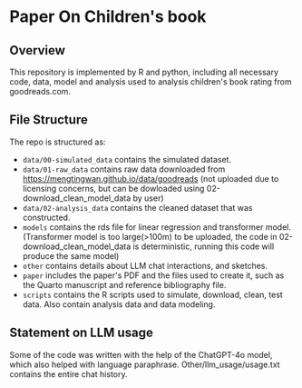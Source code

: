# Paper On Children's book

## Overview
This repository is implemented by R and python, including all necessary code, data, model and analysis used to analysis children's book rating from goodreads.com.


## File Structure

The repo is structured as:

-   `data/00-simulated_data` contains the simulated dataset.
-   `data/01-raw_data` contains raw data downloaded from https://mengtingwan.github.io/data/goodreads (not uploaded due to licensing concerns, but can be dowloaded using 02-download_clean_model_data by user)
-   `data/02-analysis_data` contains the cleaned dataset that was constructed.
-   `models` contains the rds file for linear regression and transformer model.(Transformer model is too large(>100m) to be uploaded, the code in 02-download_clean_model_data is deterministic, running this code will produce the same model)
-   `other` contains details about LLM chat interactions, and sketches.
-   `paper` includes the paper's PDF and the files used to create it, such as the Quarto manuscript and reference bibliography file. 
-   `scripts` contains the R scripts used to simulate, download, clean, test data. Also contain analysis data and data modeling.

## Statement on LLM usage

Some of the code was written with the help of the ChatGPT-4o model, which also helped with language paraphrase. Other/llm_usage/usage.txt contains the entire chat history.

